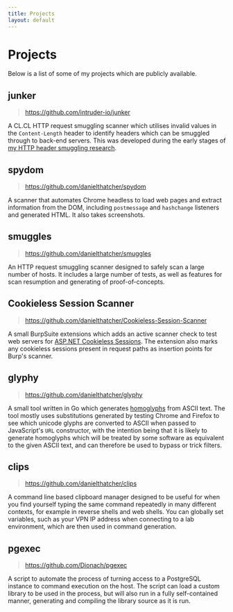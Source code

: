 ```yaml
---
title: Projects
layout: default
---
```


# Projects
Below is a list of some of my projects which are publicly available.

## junker
> <https://github.com/intruder-io/junker>

A CL.CL HTTP request smuggling scanner which utilises invalid values in the `Content-Length` header to identify headers which can be smuggled through to back-end servers. This was developed during the early stages of [my HTTP header smuggling research](https://www.intruder.io/research/practical-http-header-smuggling).

## spydom
> <https://github.com/danielthatcher/spydom>

A scanner that automates Chrome headless to load web pages and extract information from the DOM, including `postmessage` and `hashchange` listeners and generated HTML. It also takes screenshots.

## smuggles
> <https://github.com/danielthatcher/smuggles>

An HTTP request smuggling scanner designed to safely scan a large number of hosts. It includes a large number of tests, as well as features for scan resumption and generating of proof-of-concepts.

## Cookieless Session Scanner
> <https://github.com/danielthatcher/Cookieless-Session-Scanner>

A small BurpSuite extensions which adds an active scanner check to test web servers for [ASP.NET Cookieless Sessions](https://docs.microsoft.com/en-us/previous-versions/dotnet/articles/aa479315(v=msdn.10)). The extension also marks any cookieless sessions present in request paths as insertion points for Burp's scanner.

## glyphy
> <https://github.com/danielthatcher/glyphy>

A small tool written in Go which generates [homoglyphs](https://en.wikipedia.org/wiki/Homoglyph) from ASCII text. The tool mostly uses substitutions generated by testing Chrome and Firefox to see which unicode glyphs are converted to ASCII when passed to JavaScript's `URL` constructor, with the intention being that it is likely to generate homoglyphs which will be treated by some software as equivalent to the given ASCII text, and can therefore be used to bypass or trick filters.

## clips
> <https://github.com/danielthatcher/clips>

A command line based clipboard manager designed to be useful for when you find yourself typing the same command repeatedly in many different contexts, for example in reverse shells and web shells. You can globally set variables, such as your VPN IP address when connecting to a lab environment, which are then used in command generation.

## pgexec
> <https://github.com/Dionach/pgexec>

A script to automate the process of turning access to a PostgreSQL instance to command execution on the host. The script can load a custom library to be used in the process, but will also run in a fully self-contained manner, generating and compiling the library source as it is run.